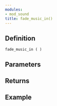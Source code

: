 ```yaml
---
modules:
- mod_sound
title: fade_music_in()
---
```


## Definition

    fade_music_in ( )

## Parameters

## Returns

## Example

```
```
